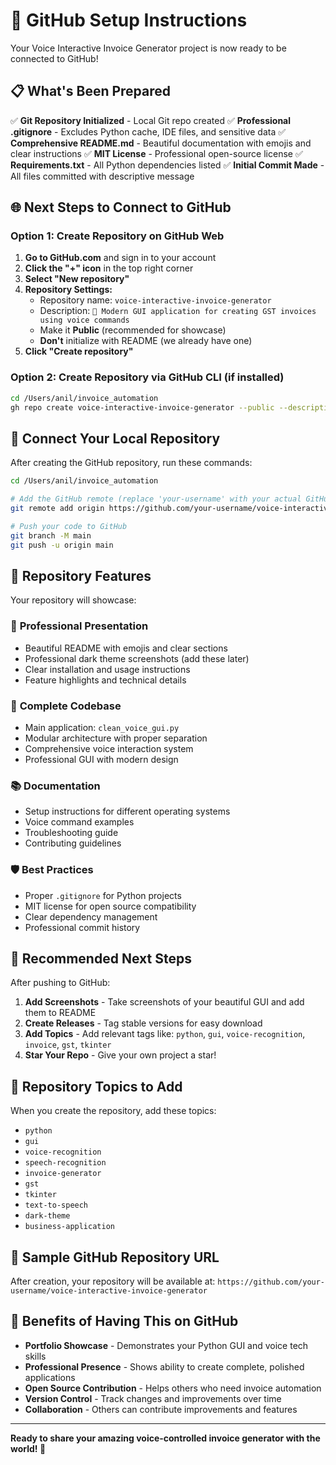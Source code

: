 # 🚀 GitHub Setup Instructions

Your Voice Interactive Invoice Generator project is now ready to be connected to GitHub!

## 📋 What's Been Prepared

✅ **Git Repository Initialized** - Local Git repo created
✅ **Professional .gitignore** - Excludes Python cache, IDE files, and sensitive data
✅ **Comprehensive README.md** - Beautiful documentation with emojis and clear instructions
✅ **MIT License** - Professional open-source license
✅ **Requirements.txt** - All Python dependencies listed
✅ **Initial Commit Made** - All files committed with descriptive message

## 🌐 Next Steps to Connect to GitHub

### Option 1: Create Repository on GitHub Web

1. **Go to GitHub.com** and sign in to your account
2. **Click the "+" icon** in the top right corner
3. **Select "New repository"**
4. **Repository Settings:**
   - Repository name: `voice-interactive-invoice-generator`
   - Description: `🎤 Modern GUI application for creating GST invoices using voice commands`
   - Make it **Public** (recommended for showcase)
   - **Don't** initialize with README (we already have one)
5. **Click "Create repository"**

### Option 2: Create Repository via GitHub CLI (if installed)

```bash
cd /Users/anil/invoice_automation
gh repo create voice-interactive-invoice-generator --public --description "🎤 Modern GUI application for creating GST invoices using voice commands"
```

## 🔗 Connect Your Local Repository

After creating the GitHub repository, run these commands:

```bash
cd /Users/anil/invoice_automation

# Add the GitHub remote (replace 'your-username' with your actual GitHub username)
git remote add origin https://github.com/your-username/voice-interactive-invoice-generator.git

# Push your code to GitHub
git branch -M main
git push -u origin main
```

## 🎯 Repository Features

Your repository will showcase:

### 🎨 **Professional Presentation**
- Beautiful README with emojis and clear sections
- Professional dark theme screenshots (add these later)
- Clear installation and usage instructions
- Feature highlights and technical details

### 🔧 **Complete Codebase**
- Main application: `clean_voice_gui.py`
- Modular architecture with proper separation
- Comprehensive voice interaction system
- Professional GUI with modern design

### 📚 **Documentation**
- Setup instructions for different operating systems
- Voice command examples
- Troubleshooting guide
- Contributing guidelines

### 🛡️ **Best Practices**
- Proper `.gitignore` for Python projects
- MIT license for open source compatibility
- Clear dependency management
- Professional commit history

## 📸 Recommended Next Steps

After pushing to GitHub:

1. **Add Screenshots** - Take screenshots of your beautiful GUI and add them to README
2. **Create Releases** - Tag stable versions for easy download
3. **Add Topics** - Add relevant tags like: `python`, `gui`, `voice-recognition`, `invoice`, `gst`, `tkinter`
4. **Star Your Repo** - Give your own project a star!

## 🌟 Repository Topics to Add

When you create the repository, add these topics:
- `python`
- `gui`
- `voice-recognition`
- `speech-recognition`
- `invoice-generator`
- `gst`
- `tkinter`
- `text-to-speech`
- `dark-theme`
- `business-application`

## 📝 Sample GitHub Repository URL

After creation, your repository will be available at:
`https://github.com/your-username/voice-interactive-invoice-generator`

## 🎉 Benefits of Having This on GitHub

- **Portfolio Showcase** - Demonstrates your Python GUI and voice tech skills
- **Professional Presence** - Shows ability to create complete, polished applications
- **Open Source Contribution** - Helps others who need invoice automation
- **Version Control** - Track changes and improvements over time
- **Collaboration** - Others can contribute improvements and features

---

**Ready to share your amazing voice-controlled invoice generator with the world! 🚀**
